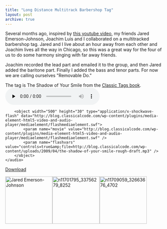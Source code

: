 ```yaml
---
title: "Long Distance Multitrack Barbershop Tag"
layout: post
archive: true
---
```


Several months ago, inspired by <a href="http://www.youtube.com/watch?v=L8CwvvDzLC4">this youtube video</a>, my friends Jared Emerson-Johnson, Joachim Luis and I collaborated on a multitracked barbershop tag. Jared and I live about an hour away from each other and Joachim lives all the way in Chicago, so this was a great way for the four of us to do some harmony singing with far away friends.

Joachim recorded the lead part and emailed it to the group, and then Jared added the baritone part. Finally I added the bass and tenor parts. For now we are calling ourselves "Removable Do."

The tag is The Shadow of Your Smile from the <a href="http://www.stampedecitychorus.com/classic_tags_men2.pdf">Classic Tags book</a>.
	<audio id="wp_mep_31" src="http://blog.classicalcode.com/wp-content/uploads/2009/04/the-shadow-of-your-smile-rough-draft.mp3" type="audio/mp3"    controls="controls" preload="none"  >
		
		
		
		
		
		
		
		<object width="500" height="30" type="application/x-shockwave-flash" data="http://blog.classicalcode.com/wp-content/plugins/media-element-html5-video-and-audio-player/mediaelement/flashmediaelement.swf">
			<param name="movie" value="http://blog.classicalcode.com/wp-content/plugins/media-element-html5-video-and-audio-player/mediaelement/flashmediaelement.swf" />
			<param name="flashvars" value="controls=true&amp;file=http://blog.classicalcode.com/wp-content/uploads/2009/04/the-shadow-of-your-smile-rough-draft.mp3" />			
		</object>		
	</audio>
<script type="text/javascript">
jQuery(document).ready(function($) {
	$('#wp_mep_31').mediaelementplayer({
		m:1
		
		,features: ['playpause','current','progress','duration','volume','tracks','fullscreen']
		,audioWidth:500,audioHeight:30
	});
});
</script>

<a href="http://blog.classicalcode.com/wp-content/uploads/2009/04/the-shadow-of-your-smile-rough-draft.mp3">Download</a>

<img class="size-thumbnail wp-image-428" title="Jared Emerson-Johnson" src="http://blog.classicalcode.com/wp-content/uploads/2009/04/3232_78443295876_634005876_2167803_6547970_n-150x150.jpg" alt="Jared Emerson-Johnson" width="150" height="150" /><img class="size-thumbnail wp-image-426" title="Jordan Eldredge" src="http://blog.classicalcode.com/wp-content/uploads/2009/04/n11701795_33756279_8252-150x150.jpg" alt="n11701795_33756279_8252" width="150" height="150" /><img class="size-thumbnail wp-image-427" title="Joachim Luis" src="http://blog.classicalcode.com/wp-content/uploads/2009/04/n11709059_32663676_4702-150x150.jpg" alt="n11709059_32663676_4702" width="150" height="150" />
